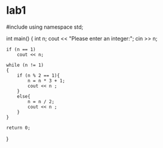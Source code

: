 # lab1
#include <iostream>
using namespace std;

int main()
{
	int n;
	cout << "Please enter an integer:";
	cin >> n;

	if (n == 1)
		cout << n;

	while (n != 1)
	{
		if (n % 2 == 1){
			n = n * 3 + 1;
			cout << n ;
		}
		else{
			n = n / 2;
			cout << n ;
		}
	}

	return 0;

}
